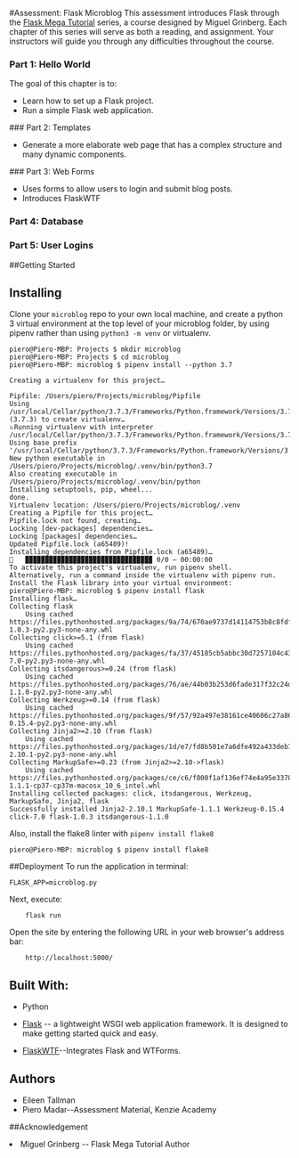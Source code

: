 #Assessment: Flask Microblog 
This assessment introduces Flask through the [Flask Mega Tutorial](https://blog.miguelgrinberg.com/post/the-flask-mega-tutorial-part-i-hello-world) series, a course designed by Miguel Grinberg. Each chapter of this series will serve as both a reading, and assignment. Your instructors will guide you through any difficulties throughout the course.

### Part 1: Hello World
The goal of this chapter is to:
<ul>
<li>Learn how to set up a Flask project.</li>
<li>Run a simple Flask web application.</li>
</ul>
### Part 2: Templates
<ul>
<li>Generate a more elaborate web page that has a complex structure and many dynamic components.</li>
</ul>
### Part 3: Web Forms
<ul>
<li>Uses forms to allow users to login and submit blog posts.</li>
<li>Introduces FlaskWTF</li>
</ul>

### Part 4: Database

### Part 5: User Logins



##Getting Started

## Installing

Clone your `microblog` repo to your own local machine, and create a python 3 virtual environment at the top level of your microblog folder, by using pipenv rather than using `python3 -m venv` or virtualenv. 
    
    piero@Piero-MBP: Projects $ mkdir microblog
    piero@Piero-MBP: Projects $ cd microblog
    piero@Piero-MBP: microblog $ pipenv install --python 3.7

    Creating a virtualenv for this project…

    Pipfile: /Users/piero/Projects/microblog/Pipfile
    Using /usr/local/Cellar/python/3.7.3/Frameworks/Python.framework/Versions/3.7/bin/python3.7m (3.7.3) to create virtualenv…
    ⠦Running virtualenv with interpreter /usr/local/Cellar/python/3.7.3/Frameworks/Python.framework/Versions/3.7/bin/python3.7m
    Using base prefix '/usr/local/Cellar/python/3.7.3/Frameworks/Python.framework/Versions/3.7'
    New python executable in /Users/piero/Projects/microblog/.venv/bin/python3.7
    Also creating executable in /Users/piero/Projects/microblog/.venv/bin/python
    Installing setuptools, pip, wheel...
    done.
    Virtualenv location: /Users/piero/Projects/microblog/.venv
    Creating a Pipfile for this project…
    Pipfile.lock not found, creating…
    Locking [dev-packages] dependencies…
    Locking [packages] dependencies…
    Updated Pipfile.lock (a65489)!
    Installing dependencies from Pipfile.lock (a65489)…
    🐍   ▉▉▉▉▉▉▉▉▉▉▉▉▉▉▉▉▉▉▉▉▉▉▉▉▉▉▉▉▉▉▉▉ 0/0 — 00:00:00
    To activate this project's virtualenv, run pipenv shell.
    Alternatively, run a command inside the virtualenv with pipenv run.
    Install the Flask library into your virtual environment: 
    piero@Piero-MBP: microblog $ pipenv install flask
    Installing flask…
    Collecting flask
        Using cached https://files.pythonhosted.org/packages/9a/74/670ae9737d14114753b8c8fdf2e8bd212a05d3b361ab15b44937dfd40985/Flask-1.0.3-py2.py3-none-any.whl
    Collecting click>=5.1 (from flask)
        Using cached https://files.pythonhosted.org/packages/fa/37/45185cb5abbc30d7257104c434fe0b07e5a195a6847506c074527aa599ec/Click-7.0-py2.py3-none-any.whl
    Collecting itsdangerous>=0.24 (from flask)
        Using cached https://files.pythonhosted.org/packages/76/ae/44b03b253d6fade317f32c24d100b3b35c2239807046a4c953c7b89fa49e/itsdangerous-1.1.0-py2.py3-none-any.whl
    Collecting Werkzeug>=0.14 (from flask)
        Using cached https://files.pythonhosted.org/packages/9f/57/92a497e38161ce40606c27a86759c6b92dd34fcdb33f64171ec559257c02/Werkzeug-0.15.4-py2.py3-none-any.whl
    Collecting Jinja2>=2.10 (from flask)
        Using cached https://files.pythonhosted.org/packages/1d/e7/fd8b501e7a6dfe492a433deb7b9d833d39ca74916fa8bc63dd1a4947a671/Jinja2-2.10.1-py2.py3-none-any.whl
    Collecting MarkupSafe>=0.23 (from Jinja2>=2.10->flask)
        Using cached https://files.pythonhosted.org/packages/ce/c6/f000f1af136ef74e4a95e33785921c73595c5390403f102e9b231b065b7a/MarkupSafe-1.1.1-cp37-cp37m-macosx_10_6_intel.whl
    Installing collected packages: click, itsdangerous, Werkzeug, MarkupSafe, Jinja2, flask
    Successfully installed Jinja2-2.10.1 MarkupSafe-1.1.1 Werkzeug-0.15.4 click-7.0 flask-1.0.3 itsdangerous-1.1.0

Also, install the flake8 linter with `pipenv install flake8`
   
    piero@Piero-MBP: microblog $ pipenv install flake8




##Deployment
To run the application in terminal:

    FLASK_APP=microblog.py 
    
Next, execute:
        
        flask run

Open the site by entering the following URL in your web browser's address bar:

        http://localhost:5000/ 

## Built With:
<ul>
<li>Python</li>
<li>

[Flask](https://palletsprojects.com/p/flask/) -- a lightweight WSGI web application framework. It is designed to make getting started quick and easy.
</li>
<li>

[FlaskWTF](https://flask-wtf.readthedocs.io/en/stable/)--Integrates Flask and WTForms.
</li>
</ul>

## Authors
<ul>
<li>Eileen Tallman</li>
<li>Piero Madar--Assessment Material, Kenzie Academy</li>
</ul>

##Acknowledgement
<li>Miguel Grinberg -- Flask Mega Tutorial Author</li>
